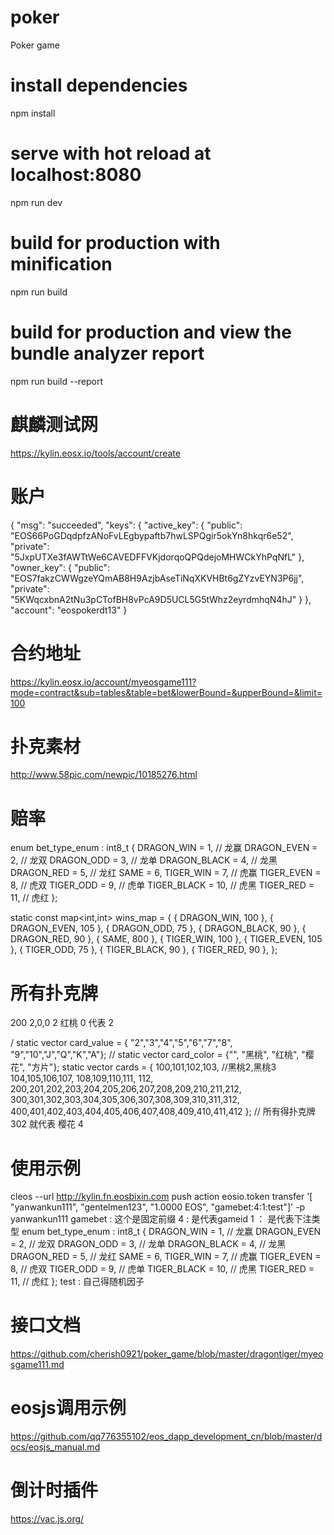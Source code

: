 # poker
Poker game

# install dependencies
npm install

# serve with hot reload at localhost:8080
npm run dev

# build for production with minification
npm run build

# build for production and view the bundle analyzer report
npm run build --report

# 麒麟测试网
https://kylin.eosx.io/tools/account/create

# 账户
{
    "msg": "succeeded", 
    "keys": {
        "active_key": {
            "public": "EOS66PoGDqdpfzANoFvLEgbypaftb7hwLSPQgir5okYn8hkqr6e52", 
            "private": "5JxpUTXe3fAWTtWe6CAVEDFFVKjdorqoQPQdejoMHWCkYhPqNfL"
        }, 
        "owner_key": {
            "public": "EOS7fakzCWWgzeYQmAB8H9AzjbAseTiNqXKVHBt6gZYzvEYN3P6jj", 
            "private": "5KWqcxbnA2tNu3pCTofBH8vPcA9D5UCL5G5tWhz2eyrdmhqN4hJ"
        }
    }, 
    "account": "eospokerdt13"
}

# 合约地址
https://kylin.eosx.io/account/myeosgame111?mode=contract&sub=tables&table=bet&lowerBound=&upperBound=&limit=100

# 扑克素材
http://www.58pic.com/newpic/10185276.html

# 赔率
enum bet_type_enum : int8_t {
    DRAGON_WIN = 1, // 龙赢
    DRAGON_EVEN = 2, // 龙双
    DRAGON_ODD = 3, // 龙单
    DRAGON_BLACK = 4, // 龙黑
    DRAGON_RED = 5, // 龙红
    SAME = 6,
    TIGER_WIN = 7, // 虎赢
    TIGER_EVEN = 8, // 虎双
    TIGER_ODD = 9, // 虎单
    TIGER_BLACK = 10, // 虎黑
    TIGER_RED = 11, // 虎红
};

static const map<int,int> wins_map = { 
    { DRAGON_WIN, 100 },
    { DRAGON_EVEN, 105 },
    { DRAGON_ODD, 75 },
    { DRAGON_BLACK, 90 },
    { DRAGON_RED, 90 },
    { SAME, 800 },
    { TIGER_WIN, 100 },
    { TIGER_EVEN, 105 },
    { TIGER_ODD, 75 },
    { TIGER_BLACK, 90 },
    { TIGER_RED, 90 },
};

# 所有扑克牌
200
2,0,0
2 红桃
0 代表 2

/ static vector<string> card_value = { "2","3","4","5","6","7","8", "9","10","J","Q","K","A"};
// static vector<string> card_color = {"", "黑桃", "红桃", "樱花", "方片"};
static vector<int> 
cards = {
    100,101,102,103, //黑桃2,黑桃3
    104,105,106,107,
    108,109,110,111,
    112,
    200,201,202,203,204,205,206,207,208,209,210,211,212,
    300,301,302,303,304,305,306,307,308,309,310,311,312,
    400,401,402,403,404,405,406,407,408,409,410,411,412
}; // 所有得扑克牌 
302 就代表 樱花 4

# 使用示例

cleos --url http://kylin.fn.eosbixin.com push action eosio.token transfer '[ "yanwankun111", "gentelmen123", "1.0000 EOS", "gamebet:4:1:test"]' -p yanwankun111
gamebet : 这个是固定前缀
4 : 是代表gameid
1 ： 是代表下注类型 enum bet_type_enum : int8_t {
DRAGON_WIN = 1, // 龙赢
DRAGON_EVEN = 2, // 龙双
DRAGON_ODD = 3, // 龙单
DRAGON_BLACK = 4, // 龙黑
DRAGON_RED = 5, // 龙红
SAME = 6,
TIGER_WIN = 7, // 虎赢
TIGER_EVEN = 8, // 虎双
TIGER_ODD = 9, // 虎单
TIGER_BLACK = 10, // 虎黑
TIGER_RED = 11, // 虎红
};
test : 自己得随机因子

# 接口文档
https://github.com/cherish0921/poker_game/blob/master/dragontiger/myeosgame111.md

# eosjs调用示例
https://github.com/qq776355102/eos_dapp_development_cn/blob/master/docs/eosjs_manual.md

# 倒计时插件
https://vac.js.org/
